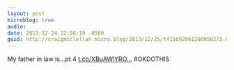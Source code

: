 ```yaml
---
layout: post
microblog: true
audio: 
date: 2013-12-24 22:58:19 -0500
guid: http://craigmcclellan.micro.blog/2013/12/25/t415692961280950273.html
---
```

My father in law is...pt 4
[t.co/XBuAWlYRO...](http://t.co/XBuAWlYROi)
#OKDOTHIS
